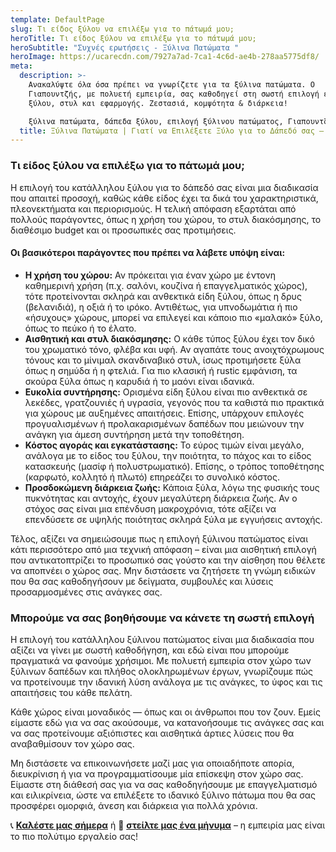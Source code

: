 ```yaml
---
template: DefaultPage
slug: Τι είδος ξύλου να επιλέξω για το πάτωμά μου;
heroTitle: Τι είδος ξύλου να επιλέξω για το πάτωμά μου;
heroSubtitle: "Συχνές ερωτήσεις - Ξύλινα Πατώματα "
heroImage: https://ucarecdn.com/7927a7ad-7ca1-4c6d-ae4b-278aa5775df8/
meta:
  description: >-
    Ανακαλύψτε όλα όσα πρέπει να γνωρίζετε για τα ξύλινα πατώματα. Ο
    Γιαπουντζής, με πολυετή εμπειρία, σας καθοδηγεί στη σωστή επιλογή είδους
    ξύλου, στυλ και εφαρμογής. Ζεστασιά, κομψότητα & διάρκεια!

    ξύλινα πατώματα, δάπεδα ξύλου, επιλογή ξύλινου πατώματος, Γιαπουντζής, φυσικό ξύλο, δρυς δάπεδο, τοποθέτηση πατώματος, ξύλινο δάπεδο 
  title: Ξύλινα Πατώματα | Γιατί να Επιλέξετε Ξύλο για το Δάπεδό σας – Γιαπουντζής
---
```

### **Τι είδος ξύλου να επιλέξω για το πάτωμά μου;**

Η επιλογή του κατάλληλου ξύλου για το δάπεδό σας είναι μια διαδικασία που απαιτεί προσοχή, καθώς κάθε είδος έχει τα δικά του χαρακτηριστικά, πλεονεκτήματα και περιορισμούς. Η τελική απόφαση εξαρτάται από πολλούς παράγοντες, όπως η χρήση του χώρου, το στυλ διακόσμησης, το διαθέσιμο budget και οι προσωπικές σας προτιμήσεις.

#### Οι βασικότεροι παράγοντες που πρέπει να λάβετε υπόψη είναι:

* **Η χρήση του χώρου:** Αν πρόκειται για έναν χώρο με έντονη καθημερινή χρήση (π.χ. σαλόνι, κουζίνα ή επαγγελματικός χώρος), τότε προτείνονται σκληρά και ανθεκτικά είδη ξύλου, όπως η δρυς (βελανιδιά), η οξιά ή το ιρόκο. Αντιθέτως, για υπνοδωμάτια ή πιο «ήσυχους» χώρους, μπορεί να επιλεγεί και κάποιο πιο «μαλακό» ξύλο, όπως το πεύκο ή το έλατο.
* **Αισθητική και στυλ διακόσμησης:** Ο κάθε τύπος ξύλου έχει τον δικό του χρωματικό τόνο, φλέβα και υφή. Αν αγαπάτε τους ανοιχτόχρωμους τόνους και το μίνιμαλ σκανδιναβικό στυλ, ίσως προτιμήσετε ξύλα όπως η σημύδα ή η φτελιά. Για πιο κλασική ή rustic εμφάνιση, τα σκούρα ξύλα όπως η καρυδιά ή το μαόνι είναι ιδανικά.
* **Ευκολία συντήρησης:** Ορισμένα είδη ξύλου είναι πιο ανθεκτικά σε λεκέδες, γρατζουνιές ή υγρασία, γεγονός που τα καθιστά πιο πρακτικά για χώρους με αυξημένες απαιτήσεις. Επίσης, υπάρχουν επιλογές προγυαλισμένων ή προλακαρισμένων δαπέδων που μειώνουν την ανάγκη για άμεση συντήρηση μετά την τοποθέτηση.
* **Κόστος αγοράς και εγκατάστασης:** Το εύρος τιμών είναι μεγάλο, ανάλογα με το είδος του ξύλου, την ποιότητα, το πάχος και το είδος κατασκευής (μασίφ ή πολυστρωματικό). Επίσης, ο τρόπος τοποθέτησης (καρφωτό, κολλητό ή πλωτό) επηρεάζει το συνολικό κόστος.
* **Προσδοκώμενη διάρκεια ζωής:** Κάποια ξύλα, λόγω της φυσικής τους πυκνότητας και αντοχής, έχουν μεγαλύτερη διάρκεια ζωής. Αν ο στόχος σας είναι μια επένδυση μακροχρόνια, τότε αξίζει να επενδύσετε σε υψηλής ποιότητας σκληρά ξύλα με εγγυήσεις αντοχής.

Τέλος, αξίζει να σημειώσουμε πως η επιλογή ξύλινου πατώματος είναι κάτι περισσότερο από μια τεχνική απόφαση – είναι μια αισθητική επιλογή που αντικατοπτρίζει το προσωπικό σας γούστο και την αίσθηση που θέλετε να αποπνέει ο χώρος σας. Μην διστάσετε να ζητήσετε τη γνώμη ειδικών που θα σας καθοδηγήσουν με δείγματα, συμβουλές και λύσεις προσαρμοσμένες στις ανάγκες σας.

### **Μπορούμε να σας βοηθήσουμε να κάνετε τη σωστή επιλογή**

Η επιλογή του κατάλληλου ξύλινου πατώματος είναι μια διαδικασία που αξίζει να γίνει με σωστή καθοδήγηση, και εδώ είναι που μπορούμε πραγματικά να φανούμε χρήσιμοι. Με πολυετή εμπειρία στον χώρο των ξύλινων δαπέδων και πλήθος ολοκληρωμένων έργων, γνωρίζουμε πώς να προτείνουμε την ιδανική λύση ανάλογα με τις ανάγκες, το ύφος και τις απαιτήσεις του κάθε πελάτη.

Κάθε χώρος είναι μοναδικός — όπως και οι άνθρωποι που τον ζουν. Εμείς είμαστε εδώ για να σας ακούσουμε, να κατανοήσουμε τις ανάγκες σας και να σας προτείνουμε αξιόπιστες και αισθητικά άρτιες λύσεις που θα αναβαθμίσουν τον χώρο σας.

Μη διστάσετε να επικοινωνήσετε μαζί μας για οποιαδήποτε απορία, διευκρίνιση ή για να προγραμματίσουμε μία επίσκεψη στον χώρο σας. Είμαστε στη διάθεσή σας για να σας καθοδηγήσουμε με επαγγελματισμό και ειλικρίνεια, ώστε να επιλέξετε το ιδανικό ξύλινο πάτωμα που θα σας προσφέρει ομορφιά, άνεση και διάρκεια για πολλά χρόνια.

📞 **[Καλέστε μας σήμερα](tel:+306944756725)** ή 📩 **[στείλτε μας ένα μήνυμα](https://xilinapatomata.gr/contact/)** – η εμπειρία μας είναι το πιο πολύτιμο εργαλείο σας!